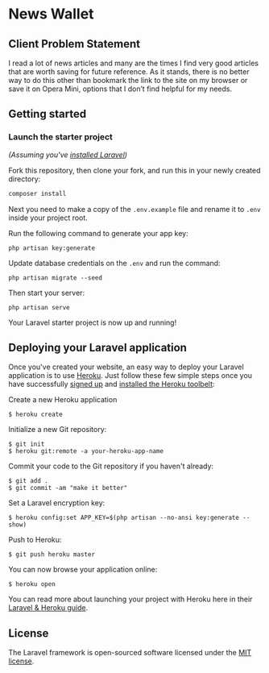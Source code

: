 # News Wallet

## Client Problem Statement 

I read a lot of news articles and many are the times I find very good articles that are worth saving for future reference. As it stands, there is no better way to do this other than bookmark the link to the site on my browser or save it on Opera Mini, options that I don’t find helpful for my needs.


## Getting started

### Launch the starter project

*(Assuming you've [installed Laravel](https://laravel.com/docs/5.7/installation))*

Fork this repository, then clone your fork, and run this in your newly created directory:

``` bash
composer install
```

Next you need to make a copy of the `.env.example` file and rename it to `.env` inside your project root.

Run the following command to generate your app key:

```
php artisan key:generate
```

Update database credentials on the ```.env``` and run the command:
```
php artisan migrate --seed
```
Then start your server:

```
php artisan serve
```


Your Laravel starter project is now up and running! 

## Deploying your Laravel application

Once you've created your website, an easy way to deploy your Laravel application is to use [Heroku](http://www.heroku.com). Just follow these few simple steps once you have successfully [signed up](https://id.heroku.com/signup/www-header) and [installed the Heroku toolbelt](https://toolbelt.heroku.com/):

Create a new Heroku application

```
$ heroku create
```

Initialize a new Git repository:

```
$ git init
$ heroku git:remote -a your-heroku-app-name
```

Commit your code to the Git repository if you haven't already:

```
$ git add .
$ git commit -am "make it better"
```

Set a Laravel encryption key:

```
$ heroku config:set APP_KEY=$(php artisan --no-ansi key:generate --show)
```

Push to Heroku:

```
$ git push heroku master
```

You can now browse your application online:

```
$ heroku open
```

You can read more about launching your project with Heroku here in their [Laravel & Heroku guide](https://devcenter.heroku.com/articles/getting-started-with-laravel).

## License

The Laravel framework is open-sourced software licensed under the [MIT license](https://opensource.org/licenses/MIT).
